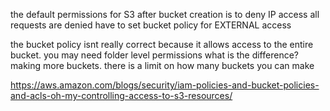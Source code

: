 the default permissions for S3 after bucket creation is to deny IP access
all requests are denied
have to set bucket policy for EXTERNAL access

the bucket policy isnt really correct because it allows access to the entire bucket.
you may need folder level permissions 
what is the difference? making more buckets. there is a limit on how many buckets you can make

https://aws.amazon.com/blogs/security/iam-policies-and-bucket-policies-and-acls-oh-my-controlling-access-to-s3-resources/
